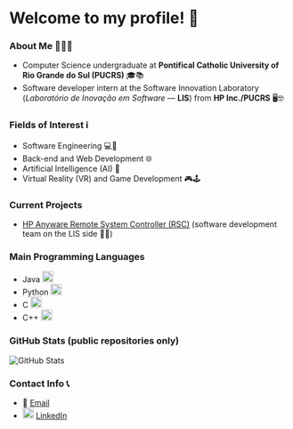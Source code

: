 # Welcome to my profile! 👋

### About Me 🙋‍♂️📝
- Computer Science undergraduate at **Pontifical Catholic University of Rio Grande do Sul (PUCRS)** 🎓📚
- Software developer intern at the Software Innovation Laboratory (*Laboratório de Inovação em Software* &mdash; **LIS**) from **HP Inc./PUCRS** 🖥️🤓

### Fields of Interest ℹ
- Software Engineering 💻🔧
- Back-end and Web Development 🌐
- Artificial Intelligence (AI) 🤖
- Virtual Reality (VR) and Game Development 🎮🕹️

### Current Projects
- [HP Anyware Remote System Controller (RSC)](https://www.hp.com/us-en/solutions/anyware-remote-system-controller.html) (software development team on the LIS side 👨‍💻)

### Main Programming Languages 
- Java <img src="https://cdn.jsdelivr.net/gh/devicons/devicon/icons/java/java-original.svg" alt="Java-icon" width="20" height="20" />
- Python <img src="https://cdn.jsdelivr.net/gh/devicons/devicon/icons/python/python-original.svg" alt="Python-icon" width="20" height="20" />
- C <img src="https://cdn.jsdelivr.net/gh/devicons/devicon/icons/c/c-original.svg" alt="C-language-icon" width="20" height="20" />
- C++ <img src="https://cdn.jsdelivr.net/gh/devicons/devicon/icons/cplusplus/cplusplus-original.svg" alt="CPP-language-icon" width="20" height="20" />

### GitHub Stats (public repositories only)
![GitHub Stats](https://github-readme-stats.vercel.app/api?username=rsuffert&show_icons=true&count_private=true&theme=radical)

### Contact Info 📞
- 📧 [Email](mailto:ricardobsuffert@gmail.com)
- <img src="https://cdn.jsdelivr.net/gh/devicons/devicon/icons/linkedin/linkedin-original.svg" alt="LinkedIn" width="20" height="20" /> [LinkedIn](https://www.linkedin.com/in/ricardo-suffert/)
